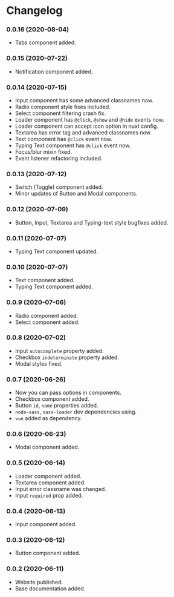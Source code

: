Changelog
=========

### 0.0.16 (2020-08-04)
* Tabs component added.


### 0.0.15 (2020-07-22)
* Notification component added.


### 0.0.14 (2020-07-15)
* Input component has some advanced classnames now.
* Radio component style fixes included.
* Select component filtering crash fix.
* Loader component has `@click`, `@show` and `@hide` events now.
* Loader component can accept icon option in nuxt config.
* Textarea has error tag and advanced classnames now.
* Text component has `@click` event now.
* Typing Text component has `@click` event now.
* Focus/blur mixin fixed.
* Event listener refactoring included.



### 0.0.13 (2020-07-12)
* Switch (Toggle) component added.
* Minor updates of Button and Modal components.


### 0.0.12 (2020-07-09)
* Button, Input, Textarea and Typing-text style bugfixes added.


### 0.0.11 (2020-07-07)
* Typing Text component updated.


### 0.0.10 (2020-07-07)
* Text component added.
* Typing Text component added.


### 0.0.9 (2020-07-06)
* Radio component added.
* Select component added.


### 0.0.8 (2020-07-02)
* Input `autocomplete` property added.
* Checkbox `indeterminate` property added.
* Modal styles fixed.


### 0.0.7 (2020-06-26)
* Now you can pass options in components.
* Checkbox component added.
* Button `id`, `name` properties added.
* `node-sass`, `sass-loader` dev dependencies using.
* `vue` added as dependency.


### 0.0.6 (2020-06-23)
* Modal component added.


### 0.0.5 (2020-06-14)
* Loader component added.
* Textarea component added.
* Input error classname was changed.
* Input `required` prop added.


### 0.0.4 (2020-06-13)
* Input component added.


### 0.0.3 (2020-06-12)
* Button component added.


### 0.0.2 (2020-06-11)
* Website published.
* Base documentation added.
